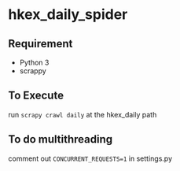 # hkex_daily_spider
## Requirement
- Python 3
- scrappy

## To Execute
run ```scrapy crawl daily``` at the hkex_daily path

## To do multithreading
comment out ```CONCURRENT_REQUESTS=1``` in settings.py
